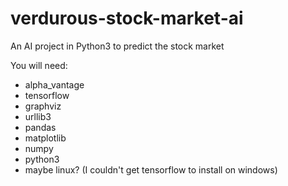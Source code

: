 # verdurous-stock-market-ai
An AI project in Python3 to predict the stock market

You will need:
- alpha_vantage
- tensorflow
- graphviz
- urllib3
- pandas
- matplotlib
- numpy
- python3
- maybe linux? (I couldn't get tensorflow to install on windows)
